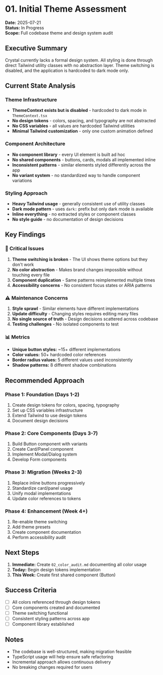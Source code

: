 # 01. Initial Theme Assessment

**Date:** 2025-07-21  
**Status:** In Progress  
**Scope:** Full codebase theme and design system audit

## Executive Summary

Crystal currently lacks a formal design system. All styling is done through direct Tailwind utility classes with no abstraction layer. Theme switching is disabled, and the application is hardcoded to dark mode only.

## Current State Analysis

### Theme Infrastructure
- **ThemeContext exists but is disabled** - hardcoded to dark mode in `ThemeContext.tsx`
- **No design tokens** - colors, spacing, and typography are not abstracted
- **No CSS variables** - all values are hardcoded Tailwind utilities
- **Minimal Tailwind customization** - only one custom animation defined

### Component Architecture
- **No component library** - every UI element is built ad hoc
- **No shared components** - buttons, cards, modals all implemented inline
- **Inconsistent patterns** - similar elements styled differently across the app
- **No variant system** - no standardized way to handle component variations

### Styling Approach
- **Heavy Tailwind usage** - generally consistent use of utility classes
- **Dark mode pattern** - uses `dark:` prefix but only dark mode is available
- **Inline everything** - no extracted styles or component classes
- **No style guide** - no documentation of design decisions

## Key Findings

### 🚨 Critical Issues
1. **Theme switching is broken** - The UI shows theme options but they don't work
2. **No color abstraction** - Makes brand changes impossible without touching every file
3. **Component duplication** - Same patterns reimplemented multiple times
4. **Accessibility concerns** - No consistent focus states or ARIA patterns

### ⚠️ Maintenance Concerns
1. **Style sprawl** - Similar elements have different implementations
2. **Update difficulty** - Changing styles requires editing many files
3. **No single source of truth** - Design decisions scattered across codebase
4. **Testing challenges** - No isolated components to test

### 📊 Metrics
- **Unique button styles:** ~15+ different implementations
- **Color values:** 50+ hardcoded color references
- **Border radius values:** 5 different values used inconsistently
- **Shadow patterns:** 8 different shadow combinations

## Recommended Approach

### Phase 1: Foundation (Days 1-2)
1. Create design tokens for colors, spacing, typography
2. Set up CSS variables infrastructure
3. Extend Tailwind to use design tokens
4. Document design decisions

### Phase 2: Core Components (Days 3-7)
1. Build Button component with variants
2. Create Card/Panel component
3. Implement Modal/Dialog system
4. Develop Form components

### Phase 3: Migration (Weeks 2-3)
1. Replace inline buttons progressively
2. Standardize card/panel usage
3. Unify modal implementations
4. Update color references to tokens

### Phase 4: Enhancement (Week 4+)
1. Re-enable theme switching
2. Add theme presets
3. Create component documentation
4. Perform accessibility audit

## Next Steps

1. **Immediate:** Create `02_color_audit.md` documenting all color usage
2. **Today:** Begin design tokens implementation
3. **This Week:** Create first shared component (Button)

## Success Criteria

- [ ] All colors referenced through design tokens
- [ ] Core components created and documented
- [ ] Theme switching functional
- [ ] Consistent styling patterns across app
- [ ] Component library established

## Notes

- The codebase is well-structured, making migration feasible
- TypeScript usage will help ensure safe refactoring
- Incremental approach allows continuous delivery
- No breaking changes required for users